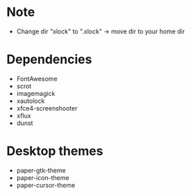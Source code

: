 # Note
- Change dir "xlock" to ".xlock" -> move dir to your home dir

# Dependencies
- FontAwesome
- scrot
- imagemagick
- xautolock
- xfce4-screenshooter
- xflux
- dunst

# Desktop themes
- paper-gtk-theme
- paper-icon-theme
- paper-cursor-theme